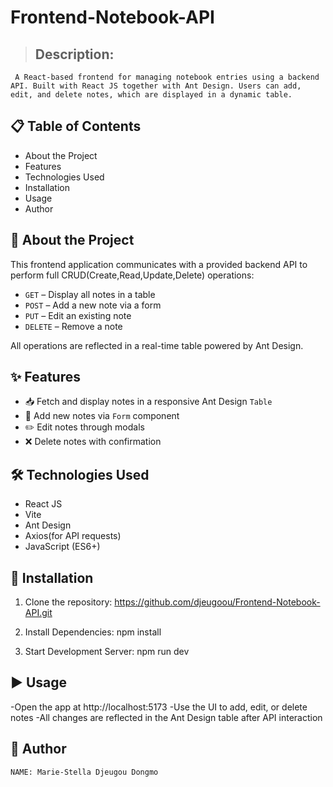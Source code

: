 # Frontend-Notebook-API

>## Description:
     A React-based frontend for managing notebook entries using a backend API. Built with React JS together with Ant Design. Users can add, edit, and delete notes, which are displayed in a dynamic table.


## 📋 Table of Contents
- About the Project
- Features
- Technologies Used
- Installation
- Usage
- Author


## 📖 About the Project

This frontend application communicates with a provided backend API to perform full CRUD(Create,Read,Update,Delete) operations:

- `GET` – Display all notes in a table
- `POST` – Add a new note via a form
- `PUT` – Edit an existing note
- `DELETE` – Remove a note

All operations are reflected in a real-time table powered by Ant Design.


## ✨ Features

- 📥 Fetch and display notes in a responsive Ant Design `Table`
- 📝 Add new notes via `Form` component
- ✏️ Edit notes  through modals
- ❌ Delete notes with confirmation



## 🛠 Technologies Used

- React JS
- Vite
- Ant Design
- Axios(for API requests)
- JavaScript (ES6+)



## 🔧 Installation

1. Clone the repository:
    https://github.com/djeugoou/Frontend-Notebook-API.git
   

2. Install Dependencies:
    npm install

2. Start Development Server:
    npm run dev

## ▶️ Usage
-Open the app at http://localhost:5173
-Use the UI to add, edit, or delete notes
-All changes are reflected in the Ant Design table after API interaction


## 👤 Author
    NAME: Marie-Stella Djeugou Dongmo
    


 


